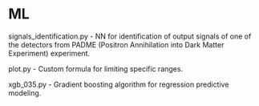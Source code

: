 # ML

signals_identification.py - NN for identification of output signals of one of the detectors from PADME (Positron Annihilation into Dark Matter Experiment) experiment.

plot.py - Custom formula for limiting specific ranges.

xgb_035.py - Gradient boosting algorithm for regression predictive modeling.
